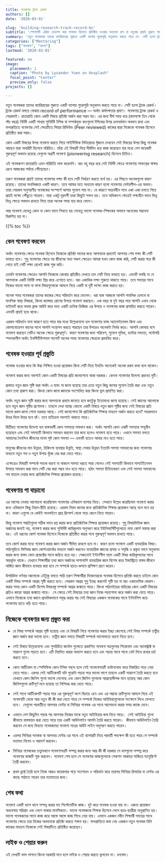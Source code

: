 ```yaml
---
title: গবেষণার ট্র্যাক রেকর্ড
authors: []
date: '2020-03-01'

slug: 'building-research-track-record-bn'
subtitle: 'স্পেশালটি এরিয়া ডেভলপ করা গবেষক হিসেবে প্রতিষ্ঠিত হওয়ার অন্যতম ধাপ যা নতুনরা প্রায়ই বুঝতে পারে না'
summary: 'নতুন গবেষকরা তাদের ক্যারিয়ারের শুরুতে একটি ব্যাপার পুরোপুরি অনুধাবন করতে পারে না। সেটি হলো ট্র্যাক রেকর্ড। ট্র্যাক রেকর্ড বলতে বোঝায় record of performance — অর্থাৎ কর্মদক্ষতার প্রমাণ। গবেষণার ট্র্যাক রেকর্ড ও সেরকমই।'
categories: ["Mentoring"]
tags: ["গবেষণা", "বাংলা"]
lastmod: '2020-03-01'

featured: no
image:
  placement: 1
  caption: "Photo by Lysander Yuen on Unsplash"
  focal_point: "Center"
  preview_only: false
projects: []

---
```


নতুন গবেষকরা তাদের ক্যারিয়ারের শুরুতে একটি ব্যাপার পুরোপুরি অনুধাবন করতে পারে না। সেটি হলো ট্র্যাক রেকর্ড। ট্র্যাক রেকর্ড বলতে বোঝায় record of performance — অর্থাৎ কর্মদক্ষতার প্রমাণ। গবেষণার ট্র্যাক রেকর্ড ও সেরকমই। রাতারাতি কোন একটি বিষয়ে প্রতিষ্ঠা অর্জন করা সম্ভব নয়। এর জন্য দীর্ঘ সময় ধরে (কমপক্ষে তিন থেকে পাঁচ বছর) নির্দিষ্ট একটি শাখায় সুনির্দিষ্ট টপিক বা সম্পর্কযুক্ত কতগুলো টপিকের উপর ক্রমবর্ধমান অবদান রাখা এবং ফলশ্রুতিতে গবেষণার সেই ক্ষেত্রটিতে পিয়ার রিভিউড (Peer reviewed) কাজের দ্বারা নিজেকে গবেষক হিসেবে প্রতিষ্ঠিত করা সম্ভব।

কোন একটি বিষয়ের উপর গবেষণা করতে গিয়ে সাইন্টিফিক লিটারেচার খুঁজলে দেখবেন সেই বিষয়ের উপর কিছু গবেষক আছেন যারা অথরিটি হিসেবে পরিচিত। তাঁরা এই বিষয়টি নিয়ে দীর্ঘদিন ধরে কাজ করেছেন যার মধ্যে বেশ কয়েকটি গুরুত্বপূর্ণ অবদান রয়েছে যেগুলো অগ্রণী গবেষণা (pioneering research) হিসেবে চিহ্নিত।

এই গবেষকগণ রাতারাতি এমন পরিচিতি লাভ করেননি। বরং বহু বছর ধরে সেই নির্দিষ্ট ক্ষেত্রে গবেষণায় সাফল্যের স্বাক্ষর রেখে আজকের পর্যায়ে পৌঁছেছেন।

<script async src="https://pagead2.googlesyndication.com/pagead/js/adsbygoogle.js"></script>
<ins class="adsbygoogle"
     style="display:block; text-align:center;"
     data-ad-layout="in-article"
     data-ad-format="fluid"
     data-ad-client="ca-pub-6844136270310089"
     data-ad-slot="7220073377"></ins>
<script>
     (adsbygoogle = window.adsbygoogle || []).push({});
</script>

তরুণ গবেষকরা প্রায়ই তাদের গবেষণার লক্ষ্য কী হবে সেটি নির্ধারণ করতে ব্যর্থ হয়। এর পিছনে অনেকগুলো কারণ রয়েছে। তাদের অনভিজ্ঞতা একটি কারণ। তবে আমার মতে অন্যতম কারণ হলো গবেষণায় মেন্টরশীপ-এর অভাব। তারা সেরকম অনুসরণীয় গবেষকের সংস্পর্শে আসার সুযোগ পায় না। যে কারণে সহচর্যহীন পথে একা একা চলতে গিয়ে প্রায়ই লক্ষ্যে পৌঁছুতে পারেনা। যারা একটু দূরদর্শী তারা কিছুটা সফল হয়। তবে অধিকাংশ ক্ষেত্রেই লক্ষ্যহীন ভাবে ভিন্ন ভিন্ন ক্ষেত্রে অবদান রাখতে গিয়ে তারা অনেক সময় ব্যয় করে ফেলে।

আর গবেষণা যেহেতু কোন না কোন ভাবে শিখতে হয় সেহেতু ভালো গবেষক-শিক্ষকের অভাবে অনেকের সম্ভাবনা বিকশিত হয় না।

{{% toc %}}

## কেন গবেষণা করবেন

অর্থাৎ গবেষণার ক্ষেত্রে গবেষক হিসেবে নিজেকে প্রতিষ্ঠা লাভের জন্য আপনাকে প্রথমেই আপনার শেষ লক্ষ্য কী সেটি ভাবতে হবে। শুধু গবেষণার ক্ষেত্রে নয় জীবনের অন্য সকল ক্ষেত্রেও আমরা যখন কোন কাজ করি, সেটি করার পরে কী পেতে চাই সেটি লক্ষ্য রেখেই কাজ শুরু করি।

তেমনি গবেষণার ক্ষেত্রেও আপনি নিজেকে কোথায় প্রতিষ্ঠিত দেখতে চান সেটি নিয়ে ভাবতে হয়। এমনটি বলছি না যে আপনাকে একটি নির্দিষ্ট লক্ষ্য স্থির করে এগোতে হবে। বরং একাধিক লক্ষ্য শুরুতে থাকতে পারে। তবে সময়ের সাথে নিজের ভালো লাগা না লাগা বিষয়গুলোকে আমলে নিয়ে একটি বা দুটি লক্ষ্যে কাজ করতে হয়।

অনেক সময় গবেষকরা তাদের কাজের ক্ষেত্র পরিবর্তন করে ফেলেন। ধরা যাক আজকে আপনি পাবলিক হেলথে বা মানসিক স্বাস্থ্য বিষয়ক, কিংবা ক্যান্সার রোগের উপরে গবেষণা করছেন। এক বছর বা দুই বছর পরে আপনি এখান থেকে ডাইভার্ট করে অথবা ব্রাঞ্চ আউট করে অন্য একটি ক্রনিক ডিজিজ এর উপরে ও গবেষণার কাজ প্রসারিত করতে পারেন। এমনটি প্রায়ই হয়ে থাকে।

<script async src="https://pagead2.googlesyndication.com/pagead/js/adsbygoogle.js"></script>
<ins class="adsbygoogle"
     style="display:block; text-align:center;"
     data-ad-layout="in-article"
     data-ad-format="fluid"
     data-ad-client="ca-pub-6844136270310089"
     data-ad-slot="7220073377"></ins>
<script>
     (adsbygoogle = window.adsbygoogle || []).push({});
</script>

এরকম পরিবর্তন নানা কারণে হতে পারে যার মধ্যে উল্লেখযোগ্য হল গবেষণায় ফান্ড অ্যাভেইলেবল কিনা এবং কোলাবোরেশন কাদের সাথে আপনি সংস্থাপন করতে পারছেন তার উপরেও অনেকটা নির্ভর করে। আপনি কোথায় বসে গবেষণা করছেন সেটিও অনেক ক্ষেত্রে গুরুত্বপূর্ণ। কারণ গবেষণার জন্য পরিবেশ, সুযোগ সুবিধা, ড্যাটার লভ্যতা, সর্বোপরি স্পনসরশীপ অর্থাৎ ইনস্টিটিউশনাল সাপোর্ট অনেক সময় গবেষণার ক্ষেত্রকে প্রভাবিত করে।

## গবেষক হওয়ার পূর্ব প্রস্তুতি

গবেষক হওয়ার জন্য কি উচ্চ শিক্ষিত হওয়া প্রয়োজন কিনা সেটি নিয়ে ইদানিং অনেকেই অনেক রকম কথা বলে থাকেন।

গবেষণা করার জন্য অবশ্যই কোন একটি বিষয়ের প্রতি জানাশোনা থাকা দরকার। কেননা গবেষণার উদ্দেশ্য প্রধানত দুটি।

প্রথমত নতুন জ্ঞান সৃষ্টি করা অর্থাৎ এ যাবৎ যা জানা হয়েছে তার চেয়ে নতুন কিছু জানার সুযোগ তৈরি করা এবং নতুন কোন তথ্য প্রকাশ করা। কিংবা কোন জানা জ্ঞানকে সংশোধিত করা কিংবা ভুল প্রমাণিত করা।

অর্থাৎ নতুন জ্ঞান সৃষ্টি করার জন্য আপনাকে প্রথমে জানতে হবে কতটুকু ইতোমধ্যে জানা হয়েছে। সেই জ্ঞানের আলোকে হবে নতুন জ্ঞান সৃষ্টির প্রণোদনা। তাহলে দেখা যাচ্ছে কোনো একটি বিষয়ে নতুন জ্ঞান সৃষ্টির জন্য সেই বিষয়ের প্রতি ভালো রকম জানা শোনা দরকার আছে। সেই জানাশোনা কি প্রাতিষ্ঠানিক শিক্ষার মাধ্যমে অর্জন করতে হবে? সহজভাবে উত্তর দিলে উত্তর হবে হ্যাঁ। তবে ব্যতিক্রম অবশ্যই থাকতে পারে।

<script async src="https://pagead2.googlesyndication.com/pagead/js/adsbygoogle.js"></script>
<ins class="adsbygoogle"
     style="display:block; text-align:center;"
     data-ad-layout="in-article"
     data-ad-format="fluid"
     data-ad-client="ca-pub-6844136270310089"
     data-ad-slot="7220073377"></ins>
<script>
     (adsbygoogle = window.adsbygoogle || []).push({});
</script>

দ্বিতীয়ত গবেষণার উদ্দেশ্য হল বাস্তবধর্মী কোন সমস্যার সমাধান করা। অর্থাৎ আপনি কোন একটি সমস্যার সম্মুখীন হয়েছেন এবং সেই সমস্যাটি কিভাবে সমাধান করবেন তার জন্য হলেও গবেষণা হতে পারে। এখানে সমস্যা বলতে আমাদের দৈনন্দিন জীবনের মানব সৃষ্ট কোন সমস্যা — এমনটি হতেও আবার নাও হতে পারে।

মানুষের জীবনের মান উন্নয়ন, চিকিৎসা ব্যবস্থার উন্নতি, স্বাস্থ্য সেবার উন্নয়ন ইত্যাদি সমস্যা সমাধানের জন্য গবেষণার মাধ্যমে নতুন পথ ও নতুন উপায় খুঁজে বের করা যেতে পারে।

এক্ষেত্রেও বিষয়টি সম্পর্কে সম্যক ধারণা না থাকলে সমস্যা ধরতে পারা গেলেও সেই সমস্যাটি কিভাবে সাসটেইনেবল উপায়ে সমাধান করা যাবে সেটি বের করা সম্ভব নাও হতে পারে। হঠাৎ সমস্যা চিহ্নিতকরণ এবং সেই সমস্যা সমাধানের পথ বাতলে দেয়ার জন্য প্রাতিষ্ঠানিক শিক্ষার প্রয়োজন রয়েছে।

## গবেষণায় পা বাড়ানো

এর আগের লেখায় আলোচনা করেছিলাম গবেষণার এথিক্যাল ব্যাপার নিয়ে। সেখানে উল্লেখ করেছিলাম গবেষণা করার জন্য এথিক্যাল কিছু নিয়ম-রীতি রয়েছে। এরকম নিয়ম জানার জন্য প্রাতিষ্ঠানিক শিক্ষার প্রয়োজন আছে বলে মনে হয় না। কারণ এগুলো যে কেউই অনলাইনে প্রাপ্ত রিসোর্স থেকে পড়ে জেনে নিতে পারেন। ‌

কিন্তু গবেষণা পদ্ধতিগুলো সঠিক ভাবে রপ্ত করার জন্য প্রাতিষ্ঠানিক শিক্ষার প্রয়োজন রয়েছে। শুধু বিষয়ভিত্তিক জ্ঞান অর্জনের জন্যই নয়, গবেষণা করার জন্য সুনির্দিষ্ট কারিকুলাম অনুসরণ করে ইউনিভার্সিটিগুলোতে নানা কোর্স অফার করা হয়। এই ধরনের কোর্স গবেষক হিসেবে নিজেকে প্রতিষ্ঠিত করার পথে গুরুত্বপূর্ণ অবদান রাখতে পারে। ‌

<script async src="https://pagead2.googlesyndication.com/pagead/js/adsbygoogle.js"></script>
<ins class="adsbygoogle"
     style="display:block; text-align:center;"
     data-ad-layout="in-article"
     data-ad-format="fluid"
     data-ad-client="ca-pub-6844136270310089"
     data-ad-slot="7220073377"></ins>
<script>
     (adsbygoogle = window.adsbygoogle || []).push({});
</script>

তবে কোর্স করার মধ্যে গবেষণা করার জ্ঞান অর্জন সীমিত রাখলে হবে না। কারণ হলো গবেষণা একটি ব্যবহারিক বিষয়। ‌ পাঠ্যসূচিতে লিপিবদ্ধ জ্ঞান কোর্সওয়ার্কের মাধ্যমে অর্জন করলেও ব্যবহারিক জ্ঞানের প্রসার ও সমৃদ্ধি ও প্রকৃত ভাবে অনুধাবন করার জন্য বাস্তব কোন প্রজেক্টের সাথে জড়িত হতে হয়। সেজন্যেই ইন্টার্নশীপ নামে একটি বিষয় কারিকুলামের সাথে অন্তর্ভুক্ত থাকে। যেখানে শিক্ষার্থীরা তথ্য জ্ঞান অর্জনের পাশাপাশি ব্যবহারিক জ্ঞান বিশেষ করে ইন্ডাস্ট্রিতে বাস্তব জীবনে অর্জিত জ্ঞান কীভাবে ব্যবহার করা হবে সে সম্পর্কে হাতে-কলমে প্রশিক্ষণ গ্রহণ করেন।

উপরিউক্ত বর্ণনার আলোকে এইটুকু বলতে পারি তরুণ শিক্ষার্থীরা নিজেদেরকে গবেষক হিসেবে প্রতিষ্ঠা করতে চাইলে কোন একটি বিষয় সম্পর্কে আগ্রহ সৃষ্টি করতে হবে। সেরকম আগ্রহ শুধু ইচ্ছে করলেই সৃষ্টি হয় না বরং একাডেমিক কোরস। করার সময় কোন একটি বিশেষ বিষয়বস্তু সম্পর্কে আগ্রহ জন্মাতে পারে। কিংবা পাঠ্যবইয়ের বাহিরের কোন একটি বিষয়ের প্রতিও কারো আগ্রহ জন্মাতে পারে। ‌ সে ক্ষেত্রে সেই বিষয়ের তথ্য জ্ঞান নিজে পড়াশোনা করে অর্জন করা যেতে পারে। ‌এভাবে নিজেকে তথ্য জ্ঞানে প্রাথমিকভাবে সমৃদ্ধ করার পর সেই বিষয়ের একজন গবেষকের সাথে ইন্টার্নশিপ করে গবেষণায় হাতে খড়ি হতে পারে।

## নিজেকে গবেষণার জন্য প্রস্তুত করা

- যে বিষয় সম্পর্কে আগ্রহ সৃষ্টি হয়েছে এবং যে বিষয়টি নিয়ে গবেষণার করার ইচ্ছা জেগেছে সেই বিষয় সম্পর্কে তত্ত্বীয় জ্ঞান অর্জন করা ভালো হবে। তত্ত্বীয় জ্ঞান বলতে বিষয়টি সম্পর্কে ভালোমতো ধারণা নিতে হবে।

- সেই বিষয়ে উল্লেখযোগ্য এবং সুপরিচিত জার্নাল গুলোতে প্রকাশিত গবেষণা পত্রগুলোর শিরোনাম এবং অ্যাবস্ট্রাক্ট বা সারাংশ গুলো পড়তে হবে। এটি নিয়মিত করার অভ্যাস করতে হবে এবং পড়ার সাথে সাথে নোট লিখে রাখার চর্চা করতে হবে।

- কোন আর্টিকেল বা স্পেসিফিক কোন টপিক পছন্দ হলে সেই গবেষণাপত্রটি ডাউনলোড করে বিস্তারিত পড়ে নেয়া যেতে পারে। ‌এরপর সেই আর্টিকেলটি যদি পুরোটা পড়ার পরে ভালো লাগে তাহলে একটি সারাংশ তৈরি করতে হবে যেখানে কোন জিনিস গুলো ভালো লেগেছে এবং কোন জিনিস গুলোকে আগ্রহোদ্দীপক মনে হয়েছে আর কোন জিনিসগুলো ত্রুটিপূর্ণ মনে হয়েছে তা লিপিবদ্ধ করা যেতে পারে।

- সেই সাথে আর্টিকেলটি পড়ার পরে এর গুরুত্বপূর্ণ অংশ বিচারে এনে এবং এর সম্ভাব্য ত্রুটিগুলো আমলে নিয়ে এই গবেষণাটি থেকে আর নতুন কী কী করা যেতে পারে সে সম্পর্কে নিজের আইডিয়াগুলোকে সংক্ষেপে লিখে ফেলতে হবে। ‌ যেগুলো পরবর্তীতে আপনার মেন্টর বা সিনিয়র গবেষক এর সাথে আলোচনা করার সময় কাজে দেবে।
    
- এভাবে বেশ কিছুদিন পড়ার পর আপনার নিজের মাঝে নতুন আইডিয়ার জন্ম নিতে পারে। ‌ সেই আইডিয়া গুলো কীভাবে বাস্তবায়ন করা যেতে পারে তার একটি আউটলাইন আপনি তৈরি করতে পারেন। ‌ কীভাবে আউটলাইন তৈরি করবেন সে জন্য বিখ্যাত গবেষকদের গবেষণা পত্রের আউট লাইন অনুসরণ করতে পারেন। ‌
    
- এরপর সিনিয়র গবেষক বা আপনার মেন্টর এর সাথে এই ব্যাপারটি নিয়ে পরবর্তী পদক্ষেপ কী হতে পারে সে সম্পর্কে মতামত নিবেন ও পরামর্শ করবেন।

- সিনিয়র গবেষকের তত্ত্বাবধানে গবেষণাপত্রটি সম্পন্ন করার জন্য আর কী কী দরকার সে ধাপগুলো সম্পন্ন করে গবেষণার কাজটি শুরু করবেন। গবেষণা শেষ হলে সে গবেষণার কাজগুলোকে সেকশন আকারে সাজিয়ে ম্যানুস্ক্রিপ্ট তৈরী করবেন।
    
- প্রথম ড্রাফ্ট তৈরি হলে নিজে আরও কয়েকবার পড়ে সংশোধন ও পরিবর্ধন করে তারপর সিনিয়র রিসার্চার বা মেন্টর এর কাছে পাঠাতে পারেন তার মতামতের জন্য।

## শেষ কথা

গবেষণা একটি ধাপে ধাপে সম্পন্ন করার মত সিস্টেমেটিক কাজ। হুট করে গবেষক হওয়া যায় না। এজন্য প্রয়োজন অধ্যবসায় পরিশ্রম এবং লেগে থাকার মানসিকতা। ‌ভালো গবেষককে শিক্ষক হিসেবে পেলে ছাত্র-ছাত্রীরা অনুপ্রাণিত হয়। ভালো গবেষকদের সাথে কাজ করে আস্তে আস্তে কাজ শিখে নেয়া যায়। এভাবে একজন নবীন শিক্ষার্থী সময়ের সাথে গবেষণার ক্ষেত্রে তার নিজের অবদানকে প্রতিষ্ঠা করতে সক্ষম হয়। ফলশ্রুতিতে জন্ম নেয় একজন নতুন গবেষক যিনি কাজের মাধ্যমে নিজেকে সেই বিষয়টিতে প্রতিষ্ঠিত করেছেন।

## লাইক ও শেয়ার করুন

এই লেখাটি ভাল লাগলে কিংবা দরকারি মনে হলে লাইক ও শেয়ার করতে ভুলবেন না। ধন্যবাদ।
